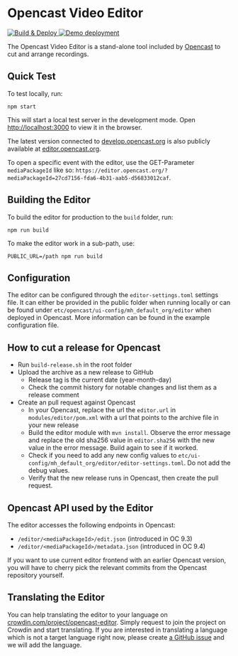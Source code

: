Opencast Video Editor
=====================

[![Build & Deploy](https://github.com/elan-ev/opencast-editor/workflows/Build%20&%20Deploy/badge.svg)
](https://github.com/elan-ev/opencast-editor/actions?query=workflow%3A%22Build+%26+Deploy%22)
[![Demo deployment](https://img.shields.io/badge/demo-editor.opencast.org-blue)
](https://editor.opencast.org)

The Opencast Video Editor is a stand-alone tool included by [Opencast](https://opencast.org) to cut and arrange recordings.


Quick Test
----------

To test locally, run:

    npm start

This will start a local test server in the development mode.
Open [http://localhost:3000](localhost:3000) to view it in the browser.

The latest version connected to [develop.opencast.org](https://develop.opencast.org) is also publicly available
at [editor.opencast.org](https://editor.opencast.org).

To open a specific event with the editor, use the GET-Parameter `mediaPackageId` like so: `https://editor.opencast.org/?mediaPackageId=27cd7156-fda6-4b31-aab5-d56833012caf`.


Building the Editor
-------------------

To build the editor for production to the `build` folder, run:

    npm run build

To make the editor work in a sub-path, use:

    PUBLIC_URL=/path npm run build


Configuration
-------------

The editor can be configured through the `editor-settings.toml` settings file. It can either be provided in the public folder when running locally or can be found under `etc/opencast/ui-config/mh_default_org/editor` when deployed in Opencast. More information can be found in the example configuration file.


How to cut a release for Opencast
-------------
- Run `build-release.sh` in the root folder
- Upload the archive as a new release to GitHub
  - Release tag is the current date (year-month-day)
  - Check the commit history for notable changes and list them as a release comment
- Create an pull request against Opencast
  - In your Opencast, replace the url the `editor.url` in `modules/editor/pom.xml` with a url that points to the archive file in your new release
  - Build the editor module with `mvn install`. Observe the error message and replace the old sha256 value in `editor.sha256` with the new value in the error message. Build again to see if it worked.
  - Check if you need to add any new config values to `etc/ui-config/mh_default_org/editor/editor-settings.toml`. Do not add the debug values.
  - Verify that the new release runs in Opencast, then create the pull request.

Opencast API used by the Editor
-------------

The editor accesses the following endpoints in Opencast:

* `/editor/<mediaPackageId>/edit.json`      (introduced in OC 9.3)
* `/editor/<mediaPackageId>/metadata.json`  (introduced in OC 9.4)

If you want to use current editor frontend with an earlier Opencast version, you will have to cherry pick the relevant commits from the Opencast repository yourself.


Translating the Editor
-------------
You can help translating the editor to your language on [crowdin.com/project/opencast-editor](https://crowdin.com/project/opencast-editor). Simply request to join the project on Crowdin and start translating. If you are interested in translating a language which is not a target language right now, please create [a GitHub issue](https://github.com/elan-ev/opencast-editor/issues) and we will add the language.
